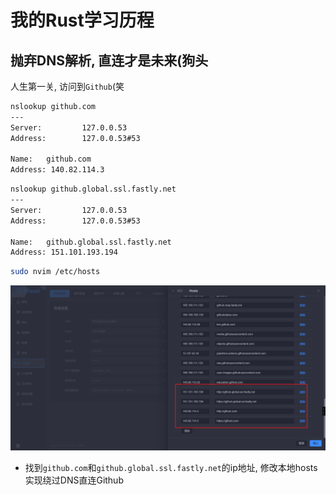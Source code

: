 # 我的Rust学习历程
## 抛弃DNS解析, 直连才是未来(狗头

人生第一关, 访问到`Github`(笑

```bash
nslookup github.com
---
Server:         127.0.0.53
Address:        127.0.0.53#53

Name:   github.com
Address: 140.82.114.3
```

```bash
nslookup github.global.ssl.fastly.net
---
Server:         127.0.0.53
Address:        127.0.0.53#53

Name:   github.global.ssl.fastly.net
Address: 151.101.193.194
```

```bash
sudo nvim /etc/hosts
```

![DirectConnect](\Picture\DirectConnection.png)

- 找到`github.com`和`github.global.ssl.fastly.net`的ip地址, 修改本地hosts实现绕过DNS直连Github

